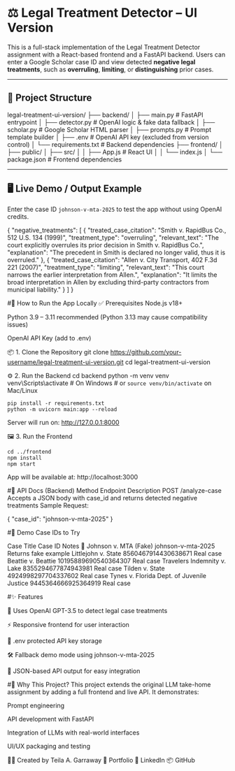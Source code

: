 # ⚖️ Legal Treatment Detector – UI Version

This is a full-stack implementation of the Legal Treatment Detector assignment with a React-based frontend and a FastAPI backend. Users can enter a Google Scholar case ID and view detected **negative legal treatments**, such as **overruling**, **limiting**, or **distinguishing** prior cases.

---

## 📌 Project Structure

legal-treatment-ui-version/
├── backend/
│ ├── main.py # FastAPI entrypoint
│ ├── detector.py # OpenAI logic & fake data fallback
│ ├── scholar.py # Google Scholar HTML parser
│ ├── prompts.py # Prompt template builder
│ ├── .env # OpenAI API key (excluded from version control)
│ └── requirements.txt # Backend dependencies
├── frontend/
│ ├── public/
│ ├── src/
│ │ ├── App.js # React UI
│ │ └── index.js
│ └── package.json # Frontend dependencies

---

## 🖥️ Live Demo / Output Example

Enter the case ID `johnson-v-mta-2025` to test the app without using OpenAI credits.


{
  "negative_treatments": [
    {
      "treated_case_citation": "Smith v. RapidBus Co., 512 U.S. 134 (1999)",
      "treatment_type": "overruling",
      "relevant_text": "The court explicitly overrules its prior decision in Smith v. RapidBus Co.",
      "explanation": "The precedent in Smith is declared no longer valid, thus it is overruled."
    },
    {
      "treated_case_citation": "Allen v. City Transport, 402 F.3d 221 (2007)",
      "treatment_type": "limiting",
      "relevant_text": "This court narrows the earlier interpretation from Allen.",
      "explanation": "It limits the broad interpretation in Allen by excluding third-party contractors from municipal liability."
    }
  ]
}

#🚀 How to Run the App Locally
✅ Prerequisites
Node.js v18+

Python 3.9 – 3.11 recommended (Python 3.13 may cause compatibility issues)


OpenAI API Key (add to .env)

📦 1. Clone the Repository
    git clone https://github.com/your-username/legal-treatment-ui-version.git
    cd legal-treatment-ui-version

⚙️ 2. Run the Backend
    cd backend
    python -m venv venv
    venv\Scripts\activate        # On Windows
    # or `source venv/bin/activate` on Mac/Linux

    pip install -r requirements.txt
    python -m uvicorn main:app --reload

Server will run on: http://127.0.0.1:8000

🖼️ 3. Run the Frontend

    cd ../frontend
    npm install
    npm start

App will be available at: http://localhost:3000

#🧪 API Docs (Backend)
Method	Endpoint	Description
POST	/analyze-case	Accepts a JSON body with case_id and returns detected negative treatments
Sample Request:

{
  "case_id": "johnson-v-mta-2025"
}

#🧪 Demo Case IDs to Try

Case Title	Case ID	Notes
🧪 Johnson v. MTA (Fake)	johnson-v-mta-2025	Returns fake example
Littlejohn v. State	8560467914430638671	Real case
Beattie v. Beattie	10195889690540364307	Real case
Travelers Indemnity v. Lake	8355294677874943981	Real case
Tilden v. State	4924998297704337602	Real case
Tynes v. Florida Dept. of Juvenile Justice	9445364666925364919	Real case


#✨ Features

🧠 Uses OpenAI GPT-3.5 to detect legal case treatments

⚡ Responsive frontend for user interaction

🔐 .env protected API key storage

🛠️ Fallback demo mode using johnson-v-mta-2025

🔄 JSON-based API output for easy integration

#🧠 Why This Project?
This project extends the original LLM take-home assignment by adding a full frontend and live API. It demonstrates:

Prompt engineering

API development with FastAPI

Integration of LLMs with real-world interfaces

UI/UX packaging and testing

👩‍💻 Created by
Teila A. Garraway
🔗 Portfolio
💼 LinkedIn
📦 GitHub

